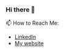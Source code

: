 ### Hi there 👋

📫 How to Reach Me:
* [LinkedIn](https://www.linkedin.com/in/viacheslav-steshchenko/)
* [My website](https://www.vsteschenko.me)
